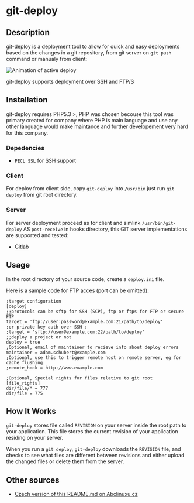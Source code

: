 # git-deploy

## Description

git-deploy is a deployment tool to allow for quick and easy deployments based on
the changes in a git repository, from git server on `git push` command or manualy from client:

![Animation of active deploy](https://gist.github.com/Salamek/6412607/raw/a8942ce9a0b6d638a70caf9618e97cd8b31f87b1/anim.gif)

git-deploy supports deployment over SSH and FTP/S

## Installation

git-deploy requires PHP5.3 >, PHP was chosen becouse this tool was primary created for company where PHP is main
language and use any other language would make maintance and further developement very hard for this company.

### Depedencies
* `PECL SSL` for SSH support

### Client

For deploy from client side, copy `git-deploy` into `/usr/bin` just run `git deploy` from git root directory.

### Server

For server deployment proceed as for client and simlink `/usr/bin/git-deploy` AS `post-receive` in hooks directory, this GIT server implementations are supported and tested:

* [Gitlab](http://gitlab.org/) 


## Usage

In the root directory of your source code, create a <code>deploy.ini</code> file.

Here is a sample code for FTP acces (port can be omitted):

    ;target configuration
    [deploy]    
    ;;protocols can be sftp for SSH (SCP), ftp or ftps for FTP or secure FTP
    target = 'ftp://user:password@example.com:21/path/to/deploy'
    ;or private key auth over SSH :
    ;target = 'sftp://user@example.com:22/path/to/deploy'
    ;;deploy a project or not
    deploy = true
    ;Optional, email of maintainer to recieve info about deploy errors
    maintainer = adam.schubert@example.com
    ;Optional, use this to trigger remote host on remote server, eg for cache flushing
    ;remote_hook = http://www.example.com

    ;Optional, Special rights for files relative to git root
    [file_rights]
    dir/file/* = 777
    dir/file = 775

## How It Works

`git-deploy` stores file called `REVISION` on your server inside the root path to your application.
This file stores the current revision of your application residing on your server.

When you run a `git deploy`, `git-deploy` downloads the `REVISION` file, and checks to see what
files are different between revisions and either upload the changed files or delete them from the server.

## Other sources
* [Czech version of this README.md on Abclinuxu.cz](http://www.abclinuxu.cz/blog/salamovo/2013/9/git-deploy)
